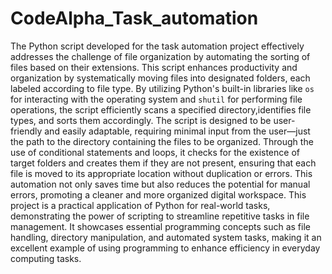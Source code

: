 # CodeAlpha_Task_automation
The Python script developed for the task automation project effectively addresses the challenge of file organization by automating the sorting of files based on their extensions.
This script enhances productivity and organization by systematically moving files into designated folders, each labeled according to file type. 
By utilizing Python's built-in libraries like `os` for interacting with the operating system and `shutil` for performing file operations, 
the script efficiently scans a specified directory,identifies file types, and sorts them accordingly.
The script is designed to be user-friendly and easily adaptable, requiring minimal input from the user—just the path to the directory containing the files to be organized. 
Through the use of conditional statements and loops, it checks for the existence of target folders and creates them if they are not present, 
ensuring that each file is moved to its appropriate location without duplication or errors. 
This automation not only saves time but also reduces the potential for manual errors, promoting a cleaner and more organized digital workspace.
This project is a practical application of Python for real-world tasks, demonstrating the power of scripting to streamline repetitive tasks in file management.
It showcases essential programming concepts such as file handling, directory manipulation, and automated system tasks, making 
it an excellent example of using programming to enhance efficiency in everyday computing tasks.
